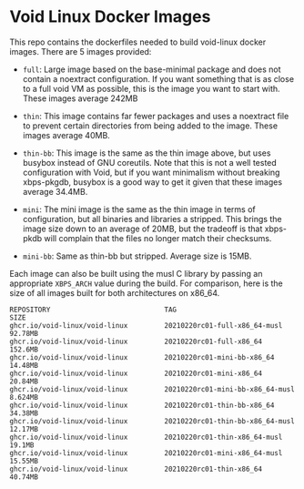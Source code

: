 # Void Linux Docker Images

This repo contains the dockerfiles needed to build void-linux docker
images.  There are 5 images provided:

  * `full`: Large image based on the base-minimal package and does not
    contain a noextract configuration.  If you want something that is
    as close to a full void VM as possible, this is the image you want
    to start with.  These images average 242MB

  * `thin`: This image contains far fewer packages and uses a
    noextract file to prevent certain directories from being added to
    the image.  These images average 40MB.

  * `thin-bb`: This image is the same as the thin image above, but
    uses busybox instead of GNU coreutils.  Note that this is not a
    well tested configuration with Void, but if you want minimalism
    without breaking xbps-pkgdb, busybox is a good way to get it given
    that these images average 34.4MB.

  * `mini`: The mini image is the same as the thin image in terms of
    configuration, but all binaries and libraries a stripped.  This
    brings the image size down to an average of 20MB, but the tradeoff
    is that xbps-pkdb will complain that the files no longer match
    their checksums.

  * `mini-bb`: Same as thin-bb but stripped.  Average size is 15MB.


Each image can also be built using the musl C library by passing an
appropriate `XBPS_ARCH` value during the build.  For comparison, here
is the size of all images built for both architectures on x86_64.

```
REPOSITORY                            TAG                                                    SIZE
ghcr.io/void-linux/void-linux         20210220rc01-full-x86_64-musl                          92.78MB
ghcr.io/void-linux/void-linux         20210220rc01-full-x86_64                               152.6MB
ghcr.io/void-linux/void-linux         20210220rc01-mini-bb-x86_64                            14.48MB
ghcr.io/void-linux/void-linux         20210220rc01-mini-x86_64                               20.84MB
ghcr.io/void-linux/void-linux         20210220rc01-mini-bb-x86_64-musl                       8.624MB
ghcr.io/void-linux/void-linux         20210220rc01-thin-bb-x86_64                            34.38MB
ghcr.io/void-linux/void-linux         20210220rc01-thin-bb-x86_64-musl                       12.17MB
ghcr.io/void-linux/void-linux         20210220rc01-thin-x86_64-musl                          19.1MB
ghcr.io/void-linux/void-linux         20210220rc01-mini-x86_64-musl                          15.55MB
ghcr.io/void-linux/void-linux         20210220rc01-thin-x86_64                               40.74MB
```
